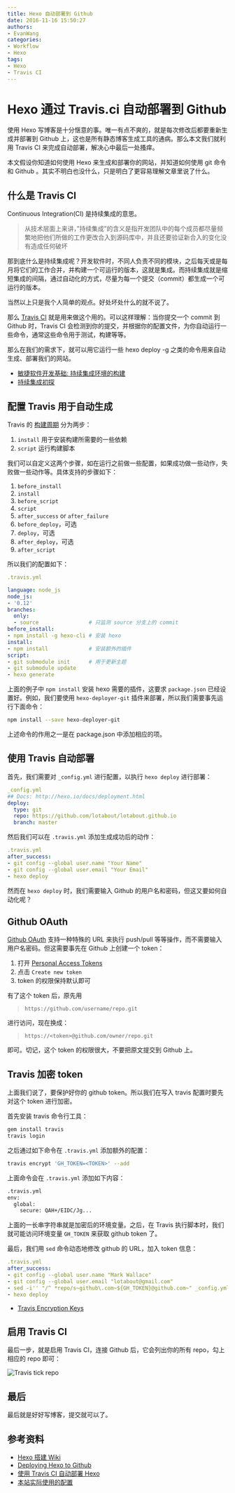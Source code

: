 ```yaml
---
title: Hexo 自动部署到 Github
date: 2016-11-16 15:50:27
authors: 
- EvanWang
categories: 
- Workflow
- Hexo
tags: 
- Hexo
- Travis CI
---
```


# Hexo 通过 Travis.ci 自动部署到 Github

使用 Hexo 写博客是十分惬意的事。唯一有点不爽的，就是每次修改后都要重新生成并部署到 Github 上，这也是所有静态博客生成工具的通病。那么本文我们就利用 Travis CI 来完成自动部署，解决心中最后一处搔痒。

本文假设你知道如何使用 Hexo 来生成和部署你的网站，并知道如何使用 git 命令和 Github 。其实不明白也没什么，只是明白了更容易理解文章里说了什么。

## 什么是 Travis CI

Continuous Integration(CI) 是持续集成的意思。

<!-- more -->

> 从技术层面上来讲，”持续集成”的含义是指开发团队中的每个成员都尽量频繁地把他们所做的工作更改合入到源码库中，并且还要验证新合入的变化没有造成任何破坏

那到底什么是持续集成呢？开发软件时，不同人负责不同的模块，之后每天或是每月将它们的工作合并，并构建一个可运行的版本，这就是集成。而持续集成就是缩短集成的间隔，通过自动化的方式，尽量为每一个提交（commit）都生成一个可运行的版本。

当然以上只是我个人简单的观点。好处坏处什么的就不说了。

那么 [Travis CI](https://travis-ci.org/) 就是用来做这个用的。可以这样理解：当你提交一个 commit 到 Github 时，Travis CI 会检测到你的提交，并根据你的配置文件，为你自动运行一些命令，通常这些命令用于测试，构建等等。

那么在我们的需求下，就可以用它运行一些 hexo deploy -g 之类的命令用来自动生成、部署我们的网站。

- [敏捷软件开发基础: 持续集成环境的构建](https://www.ibm.com/developerworks/cn/java/j-build/)
- [持续集成初探](http://www.cnblogs.com/helloIT/p/4923492.html)

## 配置 Travis 用于自动生成

Travis 的 [构建周期](https://docs.travis-ci.com/user/customizing-the-build/#The-Build-Lifecycle) 分为两步：

1. `install` 用于安装构建所需要的一些依赖
1. `script` 运行构建脚本

我们可以自定义这两个步骤，如在运行之前做一些配置，如果成功做一些动作，失败做一些动作等。具体支持的步骤如下：

1. `before_install`
1. `install`
1. `before_script`
1. `script`
1. `after_success` or `after_failure`
1. `before_deploy`，可选
1. `deploy`，可选
1. `after_deploy`，可选
1. `after_script`

所以我们的配置如下：

```yaml
.travis.yml

language: node_js
node_js:
- '0.12'
branches:
  only:
  - source                # 只监测 source 分支上的 commit
before_install:
- npm install -g hexo-cli # 安装 hexo
install:
- npm install             # 安装额外的插件
script:
- git submodule init      # 用于更新主题
- git submodule update
- hexo generate
```

上面的例子中 `npm install` 安装 hexo 需要的插件，这要求 `package.json` 已经设置好。例如，我们要使用 `hexo-deployer-git` 插件来部署，所以我们需要事先运行下面命令：

```bash
npm install --save hexo-deployer-git
```

上述命令的作用之一是在 package.json 中添加相应的项。

## 使用 Travis 自动部署

首先，我们需要对 `_config.yml` 进行配置，以执行 `hexo deploy` 进行部署：

```yaml
_config.yml
## Docs: http://hexo.io/docs/deployment.html
deploy:
  type: git
  repo: https://github.com/lotabout/lotabout.github.io
  branch: master
```

然后我们可以在 `.travis.yml` 添加生成成功后的动作：

```yaml
.travis.yml
after_success:
- git config --global user.name "Your Name"
- git config --global user.email "Your Email"
- hexo deploy
```

然而在 `hexo deploy` 时，我们需要输入 Github 的用户名和密码，但这又要如何自动化呢？

## Github OAuth

[Github OAuth](https://github.com/blog/1270-easier-builds-and-deployments-using-git-over-https-and-oauth) 支持一种特殊的 URL 来执行 push/pull 等等操作，而不需要输入用户名密码。但这需要事先在 Github 上创建一个 token：

1. 打开 [Personal Access Tokens](https://github.com/settings/tokens)
1. 点击 `Create new token`
1. token 的权限保持默认即可

有了这个 token 后，原先用

> `https://github.com/username/repo.git`

进行访问，现在换成：

> `https://<token>@github.com/owner/repo.git`

即可。切记，这个 token 的权限很大，不要把原文提交到 Github 上。

## Travis 加密 token

上面我们说了，要保护好你的 github token。所以我们在写入 travis 配置时要先对这个 token 进行加密。

首先安装 travis 命令行工具：

```bash
gem install travis
travis login
```

之后通过如下命令在 `.travis.yml` 添加额外的配置：

```bash
travis encrypt 'GH_TOKEN=<TOKEN>' --add
```

上面命令会在 `.travis.yml` 添加如下内容：

```bash
.travis.yml
env:
  global:
    secure: QAH+/EIDC/Jg...
```

上面的一长串字符串就是加密后的环境变量。之后，在 Travis 执行脚本时，我们就可能访问环境变量 `GH_TOKEN` 来获取 github token 了。

最后，我们用 `sed` 命令动态地修改 github 的 URL，加入 token 信息：

```yaml
.travis.yml
after_success:
- git config --global user.name "Mark Wallace"
- git config --global user.email "lotabout@gmail.com"
- sed -i'' "/^ *repo/s~github\.com~${GH_TOKEN}@github.com~" _config.yml
- hexo deploy
```

- [Travis Encryption Keys](https://docs.travis-ci.com/user/encryption-keys/)

## 启用 Travis CI

最后一步，就是启用 Travis CI，连接 Github 后，它会列出你的所有 repo，勾上相应的 repo 即可：

![Travis tick repo](http://lotabout.me/2016/Hexo-Auto-Deploy-to-Github/2016-01-14-travis.png)

## 最后

最后就是好好写博客，提交就可以了。

## 参考资料

- [Hexo 搭建 Wiki](http://www.jianshu.com/p/e7413116e9d4)
- [Deploying Hexo to Github](https://sazzer.github.io/blog/2015/05/04/Deploying-Hexo-to-Github-Pages-with-Travis/)
- [使用 Travis CI 自动部署 Hexo](https://xuanwo.org/2015/02/07/Travis-CI-Hexo-Autodeploy/)
- [本站实际使用的配置](https://github.com/lotabout/lotabout.github.io/tree/source)